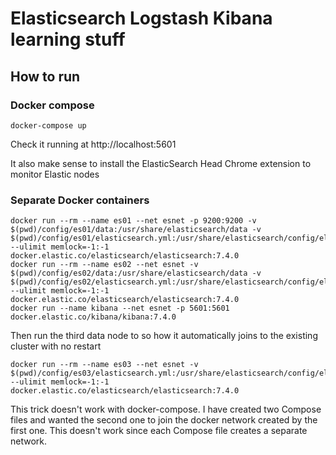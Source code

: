 Elasticsearch Logstash Kibana learning stuff
=============

## How to run

### Docker compose

    docker-compose up    

Check it running at http://localhost:5601

It also make sense to install the ElasticSearch Head Chrome extension to monitor Elastic nodes

### Separate Docker containers

    docker run --rm --name es01 --net esnet -p 9200:9200 -v $(pwd)/config/es01/data:/usr/share/elasticsearch/data -v $(pwd)/config/es01/elasticsearch.yml:/usr/share/elasticsearch/config/elasticsearch.yml --ulimit memlock=-1:-1 docker.elastic.co/elasticsearch/elasticsearch:7.4.0
    docker run --rm --name es02 --net esnet -v $(pwd)/config/es02/data:/usr/share/elasticsearch/data -v $(pwd)/config/es02/elasticsearch.yml:/usr/share/elasticsearch/config/elasticsearch.yml --ulimit memlock=-1:-1 docker.elastic.co/elasticsearch/elasticsearch:7.4.0
    docker run --name kibana --net esnet -p 5601:5601 docker.elastic.co/kibana/kibana:7.4.0

Then run the third data node to so how it automatically joins to the existing cluster with no restart

    docker run --rm --name es03 --net esnet -v $(pwd)/config/es03/elasticsearch.yml:/usr/share/elasticsearch/config/elasticsearch.yml --ulimit memlock=-1:-1 docker.elastic.co/elasticsearch/elasticsearch:7.4.0

This trick doesn't work with docker-compose. I have created two Compose files and wanted the second one to join the docker network created by the first one. This doesn't work since each Compose file creates a separate network.
